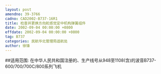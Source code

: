 ```yaml
---
layout: post
amendno: 39-3766
cadno: CAD2002-B737-16R1
title: 检查并更换方向舵感觉定中机构弹簧组件
date: 2002-09-04 00:00:00 +0800
effdate: 2002-09-04 00:00:00 +0800
tag: B737
categories: 民航华北管理局适航处
author: 徐锋
---
```


##适用范围:
在中华人民共和国注册的、生产线号从948至1108(含)的波音B737-600/700/700C/800系列飞机

